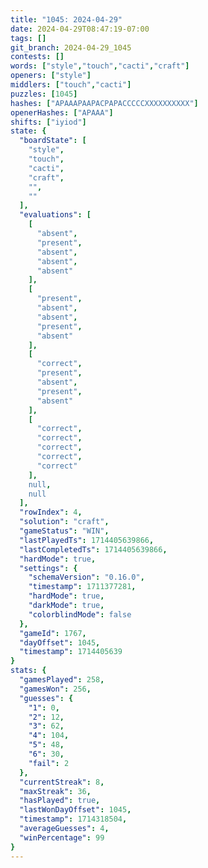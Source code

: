 ```yaml
---
title: "1045: 2024-04-29"
date: 2024-04-29T08:47:19-07:00
tags: []
git_branch: 2024-04-29_1045
contests: []
words: ["style","touch","cacti","craft"]
openers: ["style"]
middlers: ["touch","cacti"]
puzzles: [1045]
hashes: ["APAAAPAAPACPAPACCCCCXXXXXXXXXX"]
openerHashes: ["APAAA"]
shifts: ["iyiod"]
state: {
  "boardState": [
    "style",
    "touch",
    "cacti",
    "craft",
    "",
    ""
  ],
  "evaluations": [
    [
      "absent",
      "present",
      "absent",
      "absent",
      "absent"
    ],
    [
      "present",
      "absent",
      "absent",
      "present",
      "absent"
    ],
    [
      "correct",
      "present",
      "absent",
      "present",
      "absent"
    ],
    [
      "correct",
      "correct",
      "correct",
      "correct",
      "correct"
    ],
    null,
    null
  ],
  "rowIndex": 4,
  "solution": "craft",
  "gameStatus": "WIN",
  "lastPlayedTs": 1714405639866,
  "lastCompletedTs": 1714405639866,
  "hardMode": true,
  "settings": {
    "schemaVersion": "0.16.0",
    "timestamp": 1711377281,
    "hardMode": true,
    "darkMode": true,
    "colorblindMode": false
  },
  "gameId": 1767,
  "dayOffset": 1045,
  "timestamp": 1714405639
}
stats: {
  "gamesPlayed": 258,
  "gamesWon": 256,
  "guesses": {
    "1": 0,
    "2": 12,
    "3": 62,
    "4": 104,
    "5": 48,
    "6": 30,
    "fail": 2
  },
  "currentStreak": 8,
  "maxStreak": 36,
  "hasPlayed": true,
  "lastWonDayOffset": 1045,
  "timestamp": 1714318504,
  "averageGuesses": 4,
  "winPercentage": 99
}
---
```

<!-- more -->
